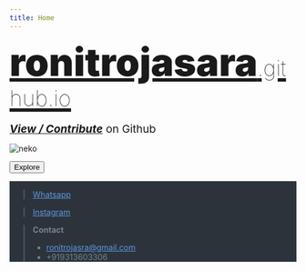 ```yaml
---
title: Home
---
```

<p style="margin-bottom:0px; !important">
<span style="font-size:7vw !important;font-weight: 1000;margin-top: 0px !important;margin-bottom: 0px !important;"><a href="https://ronitrojasara.github.io/">ronitrojasara<span style="font-size: 4vw;font-weight: 1;">.github.io</span></a></span>
</p>
<p style="margin-bottom: 0px;font-size:2vw"><a href="https://github.com/ronitrojasara/ronitrojasara.github.io"><em><strong>View / Contribute</strong></em></a> on Github</p>

![neko](https://ronitrojasara.github.io/webmage.svg)

<!-- ### [Explore](https://ronitrojasara.github.io/posts/) -->
<form>
 <a href="https://ronitrojasara.github.io/pages/"><input type="button" value="Explore"></a>
</form>
<div style="background-color:rgb(44, 51, 59);">
<hr style="background-color: rgb(68, 77, 86);">
<blockquote style="border-left: 0.25em solid rgb(68, 77, 86);">
<p><a href="https://wa.me/+919313603306" style="color:rgb(96, 153, 224);">Whatsapp</a></p>
</blockquote>
<blockquote style="border-left: 0.25em solid rgb(68, 77, 86);">
<p><a href="https://www.instagram.com/_8023672/" style="color:rgb(96, 153, 224);">Instagram</a></p>
</blockquote>
<blockquote style="border-left: 0.25em solid rgb(68, 77, 86);color: rgb(118, 132, 145);">
<p><strong>Contact</strong></p>
<ul>
<li><a href="mailto:ronitrojasra@gmail.com" style="color:rgb(96, 153, 224);">ronitrojasra@gmail.com</a></li>
<li>+919313603306</li>
</ul>
</blockquote>
</div>
<!-- <div style="background-color:rgb(44, 51, 59);">
 
___

> [Whatsapp](https://wa.me/+919313603306)

> [Instagram](https://www.instagram.com/_8023672/)

> **Contact**
> - ronitrojasra@gmail.com
> - +919313603306
</div> -->
